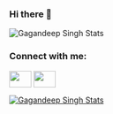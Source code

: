 ### Hi there 👋

<!--
**gagan-28deep/gagan-28deep** is a ✨ _special_ ✨ repository because its `README.md` (this file) appears on your GitHub profile.

Here are some ideas to get you started:

- 🔭 I’m currently working on ...
- 🌱 I’m currently learning Web development. Currently learning frint-end technologies  
- 👯 I’m looking to collaborate on ...
- 🤔 I’m looking for help with ...
- 💬 Ask me about ...
- 📫 How to reach me: ...
- 😄 Pronouns: ...
- ⚡ Fun fact: ...
-->

![Gagandeep Singh Stats](https://github-readme-stats.vercel.app/api?username=anuraghazra&show_icons=true&theme=radical)


<h3 align="left">Connect with me:</h3>
<p align="left">
<a href="https://twitter.com/gagan_28_" target="blank"><img align="center" src="https://cdn.jsdelivr.net/npm/simple-icons@3.0.1/icons/twitter.svg" alt="" height="30" width="40" /></a>
<a href="https://www.linkedin.com/in/gagandeepsingh-28/" target="blank"><img align="center" src="https://cdn.jsdelivr.net/npm/simple-icons@3.0.1/icons/linkedin.svg" alt="" height="30" width="40" /></a>
</p>

[![Gagandeep Singh Stats](https://github-readme-stats.vercel.app/api?username=gagan-28deep)](https://github.com/anuraghazra/github-readme-stats)


